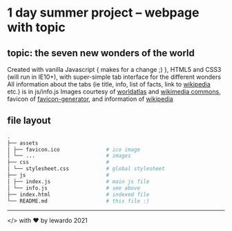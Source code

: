 # 1 day summer project – webpage with topic

## topic: the seven new wonders of the world

Created with vanilla Javascript { makes for a change ;) }, HTML5 and CSS3 (will run in IE10+), with super-simple tab interface for the different wonders  
All information about the tabs (ie title, info, list of facts, link to [wikipedia](https://www.wikipedia.org) etc.) is in js/info.js
Images courtesy of [worldatlas](https://www.worldatlas.com/articles/the-7-wonders-of-the-world.html) and [wikimedia commons](https://commons.wikimedia.org/wiki/Category:Images), favicon of [favicon-generator](https://www.favicon-generator.org/search/---/7), and information of [wikipedia](https://www.wikipedia.org)


## file layout
```bash
.
├── assets
│ ├── favicon.ico               # ico image
│ └── ...                       # images
├── css                         #
│ └── stylesheet.css            # global stylesheet
├── js                          #
│ ├── index.js                  # main js file
│ └── info.js                   # see above
├── index.html                  # indexed file
└── README.md                   # this file :)
```
---

</> with ❤️ by lewardo 2021